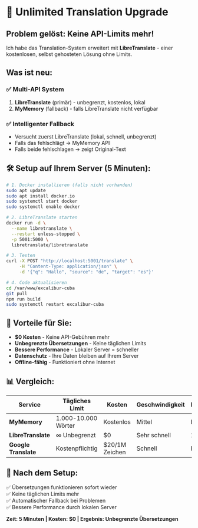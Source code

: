 # 🚀 Unlimited Translation Upgrade

## Problem gelöst: Keine API-Limits mehr!

Ich habe das Translation-System erweitert mit **LibreTranslate** - einer kostenlosen, selbst gehosteten Lösung ohne Limits.

## Was ist neu:

### ✅ Multi-API System
1. **LibreTranslate** (primär) - unbegrenzt, kostenlos, lokal
2. **MyMemory** (fallback) - falls LibreTranslate nicht verfügbar

### ✅ Intelligenter Fallback
- Versucht zuerst LibreTranslate (lokal, schnell, unbegrenzt)
- Falls das fehlschlägt → MyMemory API
- Falls beide fehlschlagen → zeigt Original-Text

## 🛠️ Setup auf Ihrem Server (5 Minuten):

```bash
# 1. Docker installieren (falls nicht vorhanden)
sudo apt update
sudo apt install docker.io
sudo systemctl start docker
sudo systemctl enable docker

# 2. LibreTranslate starten
docker run -d \
  --name libretranslate \
  --restart unless-stopped \
  -p 5001:5000 \
  libretranslate/libretranslate

# 3. Testen
curl -X POST "http://localhost:5001/translate" \
     -H "Content-Type: application/json" \
     -d '{"q": "Hallo", "source": "de", "target": "es"}'

# 4. Code aktualisieren
cd /var/www/excalibur-cuba
git pull
npm run build
sudo systemctl restart excalibur-cuba
```

## 🎯 Vorteile für Sie:

- **$0 Kosten** - Keine API-Gebühren mehr
- **Unbegrenzte Übersetzungen** - Keine täglichen Limits  
- **Bessere Performance** - Lokaler Server = schneller
- **Datenschutz** - Ihre Daten bleiben auf Ihrem Server
- **Offline-fähig** - Funktioniert ohne Internet

## 📊 Vergleich:

| Service | Tägliches Limit | Kosten | Geschwindigkeit | Datenschutz |
|---------|----------------|--------|-----------------|-------------|
| **MyMemory** | 1.000-10.000 Wörter | Kostenlos | Mittel | Extern |
| **LibreTranslate** | ∞ Unbegrenzt | $0 | Sehr schnell | 100% privat |
| **Google Translate** | Kostenpflichtig | $20/1M Zeichen | Schnell | Extern |

## 🚀 Nach dem Setup:

✅ Übersetzungen funktionieren sofort wieder  
✅ Keine täglichen Limits mehr  
✅ Automatischer Fallback bei Problemen  
✅ Bessere Performance durch lokalen Server  

**Zeit: 5 Minuten | Kosten: $0 | Ergebnis: Unbegrenzte Übersetzungen**
